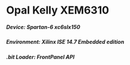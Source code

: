 # Opal Kelly XEM6310
##### Device:			Spartan-6 xc6slx150	
##### Environment:		Xilinx ISE 14.7 Embedded edition
##### .bit Loader:		FrontPanel API